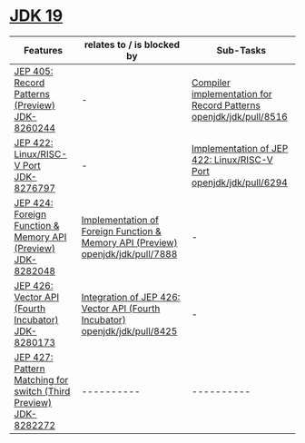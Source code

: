 # [JDK 19](https://openjdk.org/projects/jdk/19/)

| Features | relates to / is blocked by | Sub-Tasks | 
| ---------- | ---------- | ---------- |
| [JEP 405: Record Patterns (Preview)](https://openjdk.org/jeps/405) <br/> [JDK-8260244](https://bugs.openjdk.org/browse/JDK-8260244) | - | [Compiler implementation for Record Patterns](https://bugs.openjdk.org/browse/JDK-8262889) <br/> [openjdk/jdk/pull/8516](https://github.com/openjdk/jdk/pull/8516) |
| [JEP 422: Linux/RISC-V Port](https://openjdk.org/jeps/422) <br/> [JDK-8276797](https://bugs.openjdk.org/browse/JDK-8276797) | - | [Implementation of JEP 422: Linux/RISC-V Port](https://bugs.openjdk.org/browse/JDK-8276799) <br/> [openjdk/jdk/pull/6294](https://github.com/openjdk/jdk/pull/6294) |
| [JEP 424: Foreign Function & Memory API (Preview)](https://openjdk.org/jeps/424) <br/> [JDK-8282048](https://bugs.openjdk.org/browse/JDK-8282048) | [Implementation of Foreign Function & Memory API (Preview)](https://bugs.openjdk.org/browse/JDK-8282191) <br/> [openjdk/jdk/pull/7888](https://github.com/openjdk/jdk/pull/7888) | - |
| [JEP 426: Vector API (Fourth Incubator)](https://openjdk.org/jeps/426) <br/> [JDK-8280173](https://bugs.openjdk.org/browse/JDK-8280173) | [Integration of JEP 426: Vector API (Fourth Incubator)](https://bugs.openjdk.org/browse/JDK-8284960) <br/> [openjdk/jdk/pull/8425](https://github.com/openjdk/jdk/pull/8425) | - |
| [JEP 427: Pattern Matching for switch (Third Preview)](https://openjdk.org/jeps/427) <br/> [JDK-8282272](https://bugs.openjdk.org/browse/JDK-8282272) | ---------- | ---------- |

